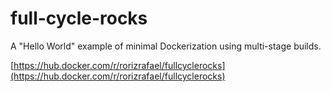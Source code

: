 # full-cycle-rocks


A "Hello World" example of minimal Dockerization using multi-stage builds.

[https://hub.docker.com/r/rorizrafael/fullcyclerocks](https://hub.docker.com/r/rorizrafael/fullcyclerocks)